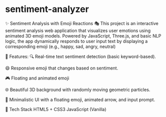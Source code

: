 # sentiment-analyzer
✨ Sentiment Analysis with  Emoji Reactions 🎭 This project is an interactive sentiment analysis web application that visualizes user emotions using animated 3D emoji models. Powered by JavaScript, Three.js, and basic NLP logic, the app dynamically responds to user input text by displaying a corresponding emoji (e.g., happy, sad, angry, neutral) 

🧠 Features:
🔍 Real-time text sentiment detection (basic keyword-based).

😄 Responsive  emoji that changes based on sentiment.

🎮 Floating and animated emoji 

🌐 Beautiful 3D background with randomly moving geometric particles.

💬 Minimalistic UI with a floating emoji, animated arrow, and input prompt.

📁 Tech Stack
HTML5 + CSS3
JavaScript (Vanilla)

